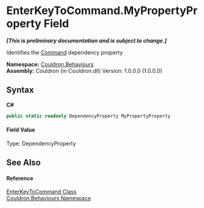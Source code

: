 # EnterKeyToCommand.MyPropertyProperty Field
 _**\[This is preliminary documentation and is subject to change.\]**_

Identifies the <a href="P_Couldron_Behaviours_EnterKeyToCommand_Command">Command</a>&nbsp;dependency property

**Namespace:**&nbsp;<a href="N_Couldron_Behaviours">Couldron.Behaviours</a><br />**Assembly:**&nbsp;Couldron (in Couldron.dll) Version: 1.0.0.0 (1.0.0.0)

## Syntax

**C#**<br />
``` C#
public static readonly DependencyProperty MyPropertyProperty
```


#### Field Value
Type: DependencyProperty

## See Also


#### Reference
<a href="T_Couldron_Behaviours_EnterKeyToCommand">EnterKeyToCommand Class</a><br /><a href="N_Couldron_Behaviours">Couldron.Behaviours Namespace</a><br />